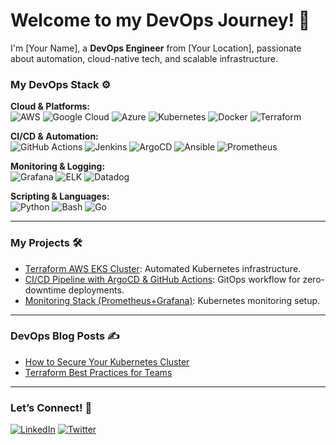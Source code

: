# Welcome to my DevOps Journey! 🚀  

I'm [Your Name], a **DevOps Engineer** from [Your Location], passionate about automation, cloud-native tech, and scalable infrastructure.  

### My DevOps Stack ⚙️  

**Cloud & Platforms:**  
![AWS](https://img.shields.io/badge/-AWS-232F3E?logo=amazon-aws&logoColor=white)
![Google Cloud](https://img.shields.io/badge/-Google_Cloud-4285F4?logo=google-cloud&logoColor=white)
![Azure](https://img.shields.io/badge/-Azure-0078D4?logo=microsoft-azure&logoColor=white)
![Kubernetes](https://img.shields.io/badge/-Kubernetes-326CE5?logo=kubernetes&logoColor=white)
![Docker](https://img.shields.io/badge/-Docker-2496ED?logo=docker&logoColor=white)
![Terraform](https://img.shields.io/badge/-Terraform-623CE4?logo=terraform&logoColor=white)  

**CI/CD & Automation:**  
![GitHub Actions](https://img.shields.io/badge/-GitHub_Actions-2088FF?logo=github-actions&logoColor=white)
![Jenkins](https://img.shields.io/badge/-Jenkins-D24939?logo=jenkins&logoColor=white)
![ArgoCD](https://img.shields.io/badge/-ArgoCD-EF7B4D?logo=argo&logoColor=white)
![Ansible](https://img.shields.io/badge/-Ansible-EE0000?logo=ansible&logoColor=white)
![Prometheus](https://img.shields.io/badge/-Prometheus-E6522C?logo=prometheus&logoColor=white)  

**Monitoring & Logging:**  
![Grafana](https://img.shields.io/badge/-Grafana-F46800?logo=grafana&logoColor=white)
![ELK](https://img.shields.io/badge/-ELK-005571?logo=elastic-stack&logoColor=white)
![Datadog](https://img.shields.io/badge/-Datadog-632CA6?logo=datadog&logoColor=white)  

**Scripting & Languages:**  
![Python](https://img.shields.io/badge/-Python-3776AB?logo=python&logoColor=white)
![Bash](https://img.shields.io/badge/-Bash-4EAA25?logo=gnu-bash&logoColor=white)
![Go](https://img.shields.io/badge/-Go-00ADD8?logo=go&logoColor=white)  

---

### My Projects 🛠️  
- [Terraform AWS EKS Cluster](https://github.com/yourusername/terraform-aws-eks): Automated Kubernetes infrastructure.  
- [CI/CD Pipeline with ArgoCD & GitHub Actions](https://github.com/yourusername/gitops-argocd): GitOps workflow for zero-downtime deployments.  
- [Monitoring Stack (Prometheus+Grafana)](https://github.com/yourusername/k8s-monitoring): Kubernetes monitoring setup.  

---

### DevOps Blog Posts ✍️  
- [How to Secure Your Kubernetes Cluster](https://yourblog.com/kubernetes-security)  
- [Terraform Best Practices for Teams](https://yourblog.com/terraform-tips)  

---

### Let’s Connect! 🤝  
[![LinkedIn](https://img.shields.io/badge/-LinkedIn-0A66C2?logo=linkedin&logoColor=white)](https://linkedin.com/in/yourprofile)
[![Twitter](https://img.shields.io/badge/-Twitter-1DA1F2?logo=twitter&logoColor=white)](https://twitter.com/yourhandle)  
